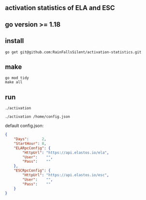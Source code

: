 ## activation statistics of ELA and ESC

## go version >= 1.18

## install
```shell
go get git@github.com:RainFallsSilent/activation-statistics.git
```

## make
```shell
go mod tidy
make all
```

## run
```shell
./activation
```

```shell
./activation /home/config.json
```

default config.json:
```json
{
	"Days":      2,
	"StartHour": 8,
	"ELARpcConfig": {
		"HttpUrl": "https://api.elastos.io/ela",
		"User":    "",
		"Pass":    ""
	},
	"ESCRpcConfig": {
		"HttpUrl": "https://api.elastos.io/esc",
		"User":    "",
		"Pass":    ""
	}
}
```